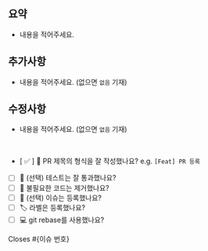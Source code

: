 ## 요약
- 내용을 적어주세요.

## 추가사항
- 내용을 적어주세요. (없으면 `없음` 기재)

## 수정사항
- 내용을 적어주세요. (없으면 `없음` 기재)

<br>

- [ ✅ ] 🔀 PR 제목의 형식을 잘 작성했나요? e.g. `[Feat] PR 등록`
- [ ] 💯 (선택) 테스트는 잘 통과했나요?
- [ ] 🧹 불필요한 코드는 제거했나요?
- [ ] 💭 (선택) 이슈는 등록했나요?
- [ ] 🏷️ 라벨은 등록했나요?
- [ ] 💻 git rebase를 사용했나요?

Closes #{이슈 번호}